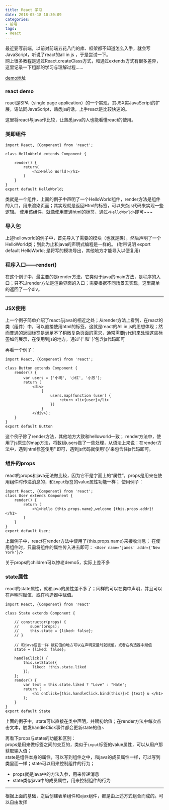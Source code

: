 ```yaml
---
title: React 学习
date: 2018-05-18 10:30:09
categories:
- 前端
tags:
- React
---  
```


最近要写前端，以前对前端五花八门的库、框架都不知道怎么入手，就会写JavaScript，听说了react的all in js ，于是尝试一下。  
网上很多教程是通过React.createClass方式，和通过extends方式有很多差异，这里记录一下粗鄙的学习与理解过程……  

[demo地址](https://github.com/pibicha/react_demo)
### react demo

react是SPA（single page application）的一个实现，其JSX实JavaScript的扩展，语法同JavaScript，熟悉js的话，上手react是比较快速的。

这里将react与java作比较，让熟悉java的人也能看懂react的使用。

### 类即组件
```react
import React, {Component} from 'react';

class HelloWorld extends Component {

    render() {
        return(
            <h1>Hello World!</h1>
        )
    }
}
export default HelloWorld;
```
类就是一个组件，上面的例子中声明了一个HelloWorld组件，render方法是组件的入口，用来渲染页面；其实现就是返回Html的标签，可以夹杂js代码来实现一些逻辑。
使用该组件，就像使用普通html的标签，通过`<HelloWorld>`即可~~~
### 导入包
上述helloworld的例子中，首先导入了需要的模块（也就是类），然后声明了一个HelloWorld类；到此为止和java的声明式编程是一样的。
(附带说明 export default HelloWorld; 是将写的模块导出，其他地方才能导入以便复用)
### 程序入口——render()
在这个例子中，最主要的是render方法，它类似于java的main方法，是程序的入口；只不过render方法是渲染界面的入口；需要根据不同场景去实现，这里简单的返回了一个div。


---

### JSX使用
上一个例子简单介绍了react与java的相近之处；从render方法上看到，在react的类（组件）中，可以直接使用html的标签，这就是react的All in js的思想体现；然而普通的返回标签是满足不了稍微复杂页面的需求，通常需要js代码来处理这些标签如何展示，在使用到js的地方，通过'{' 和' }'包含js代码即可

再看一个例子：
```react
import React, {Component} from 'react';

class Button extends Component {
    render() {
        var users = ['小明', '小红', '小芳'];
        return (
            <div>
                {
                    users.map(function (user) {
                        return <li>{user}</li>
                    })
                }
            </div>);
    }
}
export default Button
```

这个例子除了render方法，其他地方大致和helloworld一致；
render方法中，使用了js原生的map方法，将数组users做了一些处理，从语法上来说：在render方法中，遇到html标签使用'<xx>'即可，遇到js代码就使用'{}'来包含住js代码即可。

### 组件的props
react的props和java无法做比较，因为它不是字面上的“属性”，props是用来在使用组件时传递消息的，和`input`标签的value属性功能一样；
使用例子：
```react
import React, {Component} from 'react';
class User extends Component {
    render() {
        return (
            <h1>Hello {this.props.name},welcome {this.props.addr}!</h1>
        )
    }
}
export default User;
```
上面例子中，react在render方法中使用了{this.props.name}来接收消息；
在使用组件时，只需将组件的属性传入进去即可：
`<User name='james' addr={'New York'}/>`

关于props的children可以惨老demo5，实际上差不多

### state属性
react的state属性，就和java的属性差不多了；同样的可以在类中声明，并且可以在声明时赋值、或在构造器中赋值。
```react
import React, {Component} from 'react'

class State extends Component {

    // constructor(props) {
    //     super(props);
    //     this.state = {liked: false};
    // }

    // 和java语言一样 赋初值的地方可以在声明变量时就赋值，或者在构造器中赋值
    state = {liked: false};

    handleClick() {
        this.setState({
            liked: !this.state.liked
        });
    };
    render() {
        var text = this.state.liked ? "Love" : "Hate";
        return (
            <h1 onClick={this.handleClick.bind(this)}>I {text} u </h1>
        );
    }
}
export default State
```
上面的例子中，state可以直接在类中声明，并赋初始值；在render方法中每次点击文本，触发handleClick事件都会更新state的值~

再看下props与state的功能和区别：  
props是用来做标签之间的交互的，类似于`input`标签的value属性，可以从用户那获取输入值；  
state是组件本身的属性，可以写到组件之中，和java的成员属性一样，可以写到类里面一样；state可以用来控制组件的行为；  

- props就是java中的方法入参，用来传递消息
- state类似java中的成员属性，用来控制组件的行为

---
根据上面的基础，之后创建表单组件和ajax组件，都是由上述方式组合而成的。可以自由发挥